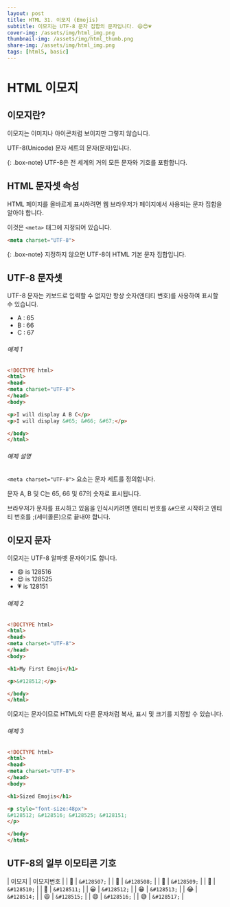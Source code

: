 ```yaml
---
layout: post
title: HTML 31. 이모지 (Emojis)
subtitle: 이모지는 UTF-8 문자 집합의 문자입니다. 😄😍💗
cover-img: /assets/img/html_img.png
thumbnail-img: /assets/img/html_thumb.png
share-img: /assets/img/html_img.png
tags: [html5, basic]
---
```


# HTML 이모지

## 이모지란?

이모지는 이미지나 아이콘처럼 보이지만 그렇지 않습니다.

UTF-8(Unicode) 문자 세트의 문자(문자)입니다.

{: .box-note}
UTF-8은 전 세계의 거의 모든 문자와 기호를 포함합니다.

## HTML 문자셋 속성

HTML 페이지를 올바르게 표시하려면 웹 브라우저가 페이지에서 사용되는 문자 집합을 알아야 합니다.

이것은 ```<meta>``` 태그에 지정되어 있습니다.

```html
<meta charset="UTF-8">
```

{: .box-note}
지정하지 않으면 UTF-8이 HTML 기본 문자 집합입니다.

## UTF-8 문자셋

UTF-8 문자는 키보드로 입력할 수 없지만 항상 숫자(엔티티 번호)를 사용하여 표시할 수 있습니다.

+ A : 65
+ B : 66
+ C : 67

###### 예제 1

```html
<!DOCTYPE html>
<html>
<head>
<meta charset="UTF-8">
</head>
<body>

<p>I will display A B C</p>
<p>I will display &#65; &#66; &#67;</p>

</body>
</html>
```

###### 예제 설명

```<meta charset="UTF-8">``` 요소는 문자 세트를 정의합니다.

문자 A, B 및 C는 65, 66 및 67의 숫자로 표시됩니다.

브라우저가 문자를 표시하고 있음을 인식시키려면 엔티티 번호를 ```&#```으로 시작하고 엔티티 번호를 ;(세미콜론)으로 끝내야 합니다.

## 이모지 문자

이모지는 UTF-8 알파벳 문자이기도 합니다.

+ 😄 is 128516
+ 😍 is 128525
+ 💗 is 128151

###### 예제 2

```html
<!DOCTYPE html>
<html>
<head>
<meta charset="UTF-8">
</head>
<body>

<h1>My First Emoji</h1>

<p>&#128512;</p>

</body>
</html>
```

이모지는 문자이므로 HTML의 다른 문자처럼 복사, 표시 및 크기를 지정할 수 있습니다.

###### 예제 3

```html
<!DOCTYPE html>
<html>
<head>
<meta charset="UTF-8">
</head>
<body>

<h1>Sized Emojis</h1>

<p style="font-size:48px">
&#128512; &#128516; &#128525; &#128151;
</p>

</body>
</html>
```

## UTF-8의 일부 이모티콘 기호

| 이모지 | 이모지번호 |
| &#128507; | ```&#128507;``` |
| &#128508; | ```&#128508;``` |
| &#128509; | ```&#128509;``` |
| &#128510; | ```&#128510;``` |
| &#128511; | ```&#128511;``` |
| &#128512; | ```&#128512;``` |
| &#128513; | ```&#128513;``` |
| &#128514; | ```&#128514;``` |
| &#128515; | ```&#128515;``` |
| &#128516; | ```&#128516;``` |
| &#128517; | ```&#128517;``` |
